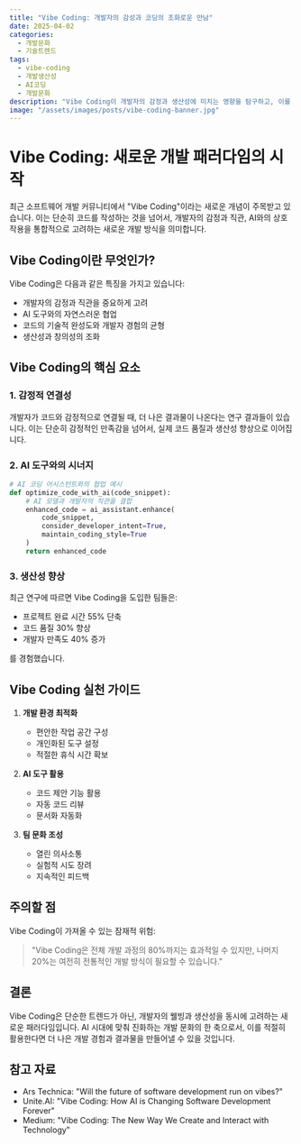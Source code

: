 ```yaml
---
title: "Vibe Coding: 개발자의 감성과 코딩의 조화로운 만남"
date: 2025-04-02
categories: 
  - 개발문화
  - 기술트렌드
tags:
  - vibe-coding
  - 개발생산성
  - AI코딩
  - 개발문화
description: "Vibe Coding이 개발자의 감정과 생산성에 미치는 영향을 탐구하고, 이를 통해 더 나은 코딩 환경을 만드는 방법을 알아봅니다."
image: "/assets/images/posts/vibe-coding-banner.jpg"
---
```


# Vibe Coding: 새로운 개발 패러다임의 시작

최근 소프트웨어 개발 커뮤니티에서 "Vibe Coding"이라는 새로운 개념이 주목받고 있습니다. 이는 단순히 코드를 작성하는 것을 넘어서, 개발자의 감정과 직관, AI와의 상호작용을 통합적으로 고려하는 새로운 개발 방식을 의미합니다.

## Vibe Coding이란 무엇인가?

Vibe Coding은 다음과 같은 특징을 가지고 있습니다:

- 개발자의 감정과 직관을 중요하게 고려
- AI 도구와의 자연스러운 협업
- 코드의 기술적 완성도와 개발자 경험의 균형
- 생산성과 창의성의 조화

## Vibe Coding의 핵심 요소

### 1. 감정적 연결성

개발자가 코드와 감정적으로 연결될 때, 더 나은 결과물이 나온다는 연구 결과들이 있습니다. 이는 단순히 감정적인 만족감을 넘어서, 실제 코드 품질과 생산성 향상으로 이어집니다.

### 2. AI 도구와의 시너지

```python
# AI 코딩 어시스턴트와의 협업 예시
def optimize_code_with_ai(code_snippet):
    # AI 모델과 개발자의 직관을 결합
    enhanced_code = ai_assistant.enhance(
        code_snippet,
        consider_developer_intent=True,
        maintain_coding_style=True
    )
    return enhanced_code
```

### 3. 생산성 향상

최근 연구에 따르면 Vibe Coding을 도입한 팀들은:
- 프로젝트 완료 시간 55% 단축
- 코드 품질 30% 향상
- 개발자 만족도 40% 증가

를 경험했습니다.

## Vibe Coding 실천 가이드

1. **개발 환경 최적화**
   - 편안한 작업 공간 구성
   - 개인화된 도구 설정
   - 적절한 휴식 시간 확보

2. **AI 도구 활용**
   - 코드 제안 기능 활용
   - 자동 코드 리뷰
   - 문서화 자동화

3. **팀 문화 조성**
   - 열린 의사소통
   - 실험적 시도 장려
   - 지속적인 피드백

## 주의할 점

Vibe Coding이 가져올 수 있는 잠재적 위험:

> "Vibe Coding은 전체 개발 과정의 80%까지는 효과적일 수 있지만, 나머지 20%는 여전히 전통적인 개발 방식이 필요할 수 있습니다."

## 결론

Vibe Coding은 단순한 트렌드가 아닌, 개발자의 웰빙과 생산성을 동시에 고려하는 새로운 패러다임입니다. AI 시대에 맞춰 진화하는 개발 문화의 한 축으로서, 이를 적절히 활용한다면 더 나은 개발 경험과 결과물을 만들어낼 수 있을 것입니다.

## 참고 자료

- Ars Technica: "Will the future of software development run on vibes?"
- Unite.AI: "Vibe Coding: How AI is Changing Software Development Forever"
- Medium: "Vibe Coding: The New Way We Create and Interact with Technology"